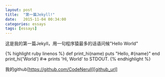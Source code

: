 ```yaml
---
layout: post
title:  "第一篇Jekyll!"
date:   2015-11-04 00:34:00
categories: essays
tags: [essays]
---
```

这是我的第一篇Jekyll，用一句程序猿最多的话语问候"Hello World"

{% highlight ruby linenos %}
def print_hi(name)
  puts "Hello, #{name}"
end
print_hi('World')
#=> prints 'Hi, World' to STDOUT.
{% endhighlight %}


我的github[https://github.com/CodeNerull][github_url]

[github_url]:      https://github.com/CodeNerull
